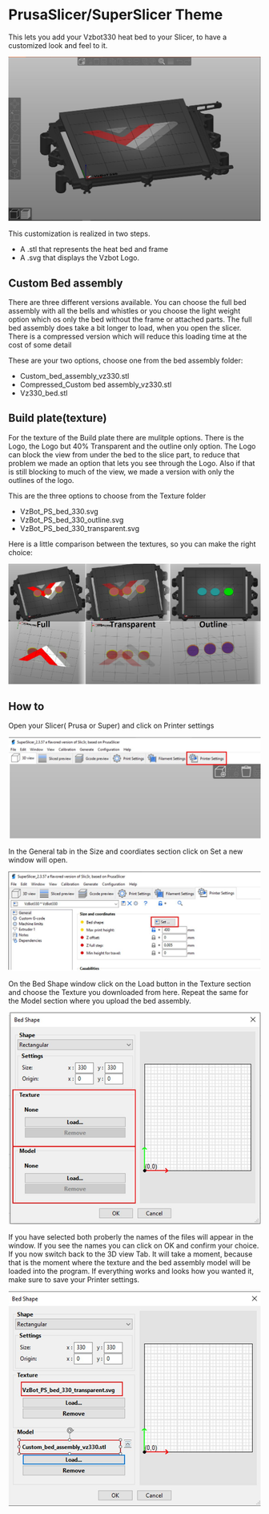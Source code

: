 # PrusaSlicer/SuperSlicer Theme

This lets you add your Vzbot330 heat bed to your Slicer, to have a customized look and feel to it.

![Pic 1](https://github.com/Runningtarrens/VzBoT-Vz330/blob/master/Slicer/Theme/PrusaSlicer-SuperSlicer/Gallery/Vz330_bed_showcase.JPG)



This customization is realized in two steps. 

* A .stl that represents the heat bed and frame
* A .svg that displays the Vzbot Logo.



## Custom Bed assembly

There are three different versions available. You can choose the full bed assembly with all the bells and whistles or you choose the light weight option which os only the bed without the frame or attached parts. The full bed assembly does take a bit longer to load, when you open the slicer. There is a compressed version which will reduce this loading time at the cost of some detail 

These are your two options, choose one from the bed assembly folder:

* Custom_bed_assembly_vz330.stl 
* Compressed_Custom bed assembly_vz330.stl
* Vz330_bed.stl 




## Build plate(texture)

For the texture of the Build plate there are mulitple options. There is the Logo, the Logo but 40% Transparent and the outline only option. The Logo can block the view from under the bed to the slice part, to reduce that problem we made an option that lets you see through the Logo. Also if that is still blocking to much of the view, we made a version with only the outlines of the logo.

This are the three options to choose from the Texture folder

* VzBot_PS_bed_330.svg
* VzBot_PS_bed_330_outline.svg
* VzBot_PS_bed_330_transparent.svg

Here is a little comparison between the textures, so you can make the right choice:

![Pic 2](https://github.com/Runningtarrens/VzBoT-Vz330/blob/master/Slicer/Theme/PrusaSlicer-SuperSlicer/Gallery/Vz330_bed_logo_compare.JPG)




## How to

Open your Slicer( Prusa or Super) and click on Printer settings

![Pic 3](https://github.com/Runningtarrens/VzBoT-Vz330/blob/master/Slicer/Theme/PrusaSlicer-SuperSlicer/Gallery/howto1.JPG)

In the General tab in the Size and coordiates section click on Set a new window will open.

![Pic 4](https://github.com/Runningtarrens/VzBoT-Vz330/blob/master/Slicer/Theme/PrusaSlicer-SuperSlicer/Gallery/howto2.JPG)

On the Bed Shape window click on the Load button in the Texture section and choose the Texture you downloaded from here. Repeat the same for the Model section where you upload the bed assembly.

![Pic 5](https://github.com/Runningtarrens/VzBoT-Vz330/blob/master/Slicer/Theme/PrusaSlicer-SuperSlicer/Gallery/howto3.JPG)

If you have selected both proberly the names of the files will appear in the window. If you see the names you can click on OK and confirm your choice. If you now switch back to the 3D view Tab. It will take a moment, because that is the moment where the texture and the bed assembly model will be loaded into the program. If everything works and looks how you wanted it, make sure to save your Printer settings.

![Pic 6](https://github.com/Runningtarrens/VzBoT-Vz330/blob/master/Slicer/Theme/PrusaSlicer-SuperSlicer/Gallery/howto4.JPG)






